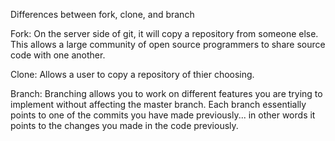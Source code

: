 Differences between fork, clone, and branch

Fork: On the server side of git, it will copy a repository from someone else. 
This allows a large community of open source programmers to share source code
with one another.

Clone: Allows a user to copy a repository of thier choosing.

Branch: Branching allows you to work on different features you are trying to
implement without affecting the master branch. Each branch essentially points to
one of the commits you have made previously... in other words it points to the 
changes you made in the code previously.

